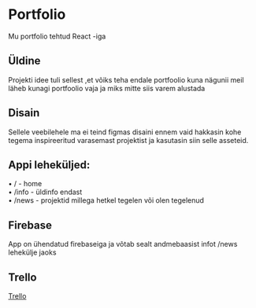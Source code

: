 <h1>Portfolio</h1>
<p>Mu portfolio tehtud React -iga</p>

<h2>Üldine</h2>
<p>Projekti idee tuli sellest ,et võiks teha endale portfoolio kuna nägunii meil läheb kunagi portfoolio vaja ja miks mitte siis varem alustada</p>
<h2>Disain</h2>
<p>
  Sellele veebilehele ma ei teind figmas disaini ennem vaid hakkasin kohe tegema inspireeritud varasemast projektist ja kasutasin siin selle asseteid.
</p>
<h2>Appi leheküljed: </h2>
<p>
  • / - home <br>
  • /info - üldinfo endast <br>
  • /news - projektid millega hetkel tegelen või olen tegelenud
</p>
<h2>Firebase</h2>
<p>App on ühendatud firebaseiga ja võtab sealt andmebaasist infot /news lehekülje jaoks</p>
<h2>Trello</h2>
<a href="https://trello.com/b/b9iJld7O/portfoolio">Trello</a>
